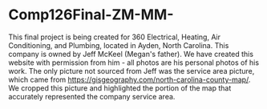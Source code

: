 # Comp126Final-ZM-MM-
This final project is being created for 360 Electrical, Heating, Air Conditioning, and Plumbing, located in Ayden, North Carolina. This company is owned by Jeff McKeel (Megan's father). We have created this website with permission from him - all photos are his personal photos of his work. The only picture not sourced from Jeff was the service area picture, which came from https://gisgeography.com/north-carolina-county-map/. We cropped this picture and highlighted the portion of the map that accurately represented the company service area. 
